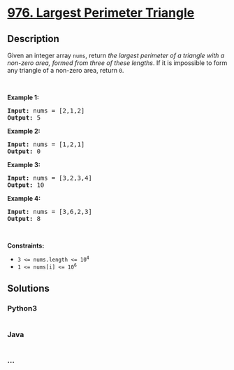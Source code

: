 # [976. Largest Perimeter Triangle](https://leetcode.com/problems/largest-perimeter-triangle)



## Description

<p>Given an integer array <code>nums</code>, return <em>the largest perimeter of a triangle with a non-zero area, formed from three of these lengths</em>. If it is impossible to form any triangle of a non-zero area, return <code>0</code>.</p>

<p>&nbsp;</p>
<p><strong>Example 1:</strong></p>
<pre><strong>Input:</strong> nums = [2,1,2]
<strong>Output:</strong> 5
</pre><p><strong>Example 2:</strong></p>
<pre><strong>Input:</strong> nums = [1,2,1]
<strong>Output:</strong> 0
</pre><p><strong>Example 3:</strong></p>
<pre><strong>Input:</strong> nums = [3,2,3,4]
<strong>Output:</strong> 10
</pre><p><strong>Example 4:</strong></p>
<pre><strong>Input:</strong> nums = [3,6,2,3]
<strong>Output:</strong> 8
</pre>
<p>&nbsp;</p>
<p><strong>Constraints:</strong></p>

<ul>
	<li><code>3 &lt;= nums.length &lt;= 10<sup>4</sup></code></li>
	<li><code>1 &lt;= nums[i] &lt;= 10<sup>6</sup></code></li>
</ul>


## Solutions

<!-- tabs:start -->

### **Python3**

```python

```

### **Java**

```java

```

### **...**

```

```

<!-- tabs:end -->
